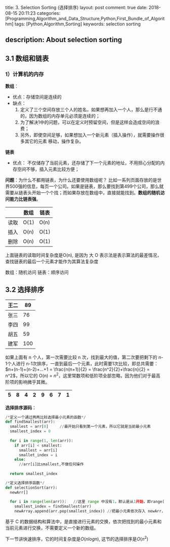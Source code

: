 title: 3. Selection Sorting (选择排序)
layout: post
comment: true
date: 2018-08-15 20:11:23
categories: [Programming,Algorithm_and_Data_Structure,Python,First_Bundle_of_Algorithm]
tags: [Python,Algorithm,Sorting]
keywords: selection sorting

description: About selection sorting
---

## 3.1 数组和链表

### 1）计算机的内存
**数组**：
* 优点：存储空间是连续的
* 缺点：
  1. 定义了三个空间存放三个人的姓名，如果想再加入一个人，那么是行不通的，因为数组的内存单元必须是连续的；
  2. 为了解决1中的问题，可以在定义时预留空间，但是这样会造成空间的浪费；
  3. 另外，即使空间足够，如果想加入一个新元素（插入操作），就需要操作很多其它的元素 移动，操作复杂。

**链表**

* 优点：
  不仅储存了当前元素，还存储了下一个元素的地址，不用担心分配的内存空间不够，插入元素比较方便；

**问题**：为什么不都用链表，为什么还要使用数组呢？
比如一系列页面存放的是世界500强的信息，每页一个公司。如果是链表，那么要找到第499个公司，那么就需要从链表头开始一个个找；而如果存放在数组中，直接就能找到。**数组的随机访问能力比链表强**。

| |数组|链表|
|---|---|---|
|读取|O(1)|O(n)|
|插入|O(n)|O(1)|
|删除|O(n)|O(1)|

上面链表的读取时间复杂度是O(n), 是因为 大 O 表示法是表示算法的最差情况，查找链表的最后一个元素才能作为其算法复杂度

数组：随机访问
链表：顺序访问

## 3.2 选择排序

|王二|89|
|-|-|
|张三|76|
|李四|99|
|胡五|59|
|建军|100|

如果上面有 n 个人，第一次需要比较 n 次，找到最大的值，第二次要把剩下的 n-1个人进行 n-1次排序，一直到最后一个元素，此时需要1次比较，即总共需要：$n+(n-1)+(n-2)+...+1 = \frac{n(n+1)}{2} = \frac{n^2}{2}+\frac{n}{2} =  n^2$，所以它的 O(n) =  $n^2$，这里常数项和低阶项全部忽略，因为他们对于最高阶项的影响微乎其微。

| 5 | 8 | 4 | 2 | 9 | 6 | 7 | 1 |
|---|---|---|---|---|---|---|---|


**选择排序源码**：

```python
/*定义一个通过两两比较选择最小元素的函数*/
def findSmallest(arr):
  smallest = arr[0]     //最开始只看到第一个元素，所以它就是当前最小元素
  smallest_index = 0
  
  for i in range(1, len(arr)):
    if arr[i] < smallest:
      smallest = arr[i]
      smallet_index = i
    else:
      //arr[i]比smallest,不做任何操作
  
  return smallest_index

/*定义选择排序函数*/  
def selectionSort(arr):
  newArr[]
  
  for i in range(len(arr)):   //这里 range 中没有1，默认是从1开始，即range(100) = range(1,100)
    smallest_index = findSmallest(arr)
    newArray.append(arr.pop(smallest_index)) //把最小元素依次存入 newArr，那么 newArr 存放的就是从小到大排序过的结果
```

基于 C 的数据结构和算法中，是直接进行元素的交换，依次把找到的最小元素和当前元素进行交换，不需要定义一个新的数组。

下一节讲快速排序，它的时间复杂度是$O(nlogn)$, 这节的选择排序是$O(n^2)$
